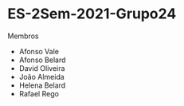 # ES-2Sem-2021-Grupo24

<p>Membros</p>
<ul>
  <li>Afonso Vale</li>
  <li>Afonso Belard</li>
  <li>David Oliveira</li>
  <li>João Almeida</li>
  <li>Helena Belard</li>
  <li>Rafael Rego</li>
</ul>


